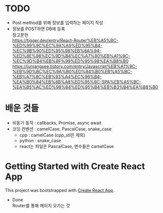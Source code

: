 # TODO
- Post method를 위해 정보를 입력하는 페이지 작성 
- 정보를 POST하면 DB에 등록    
참고문헌    
https://tigger.dev/entry/React-Router%EB%A5%BC-%ED%99%9C%EC%9A%A9%ED%95%B4-%EC%9B%90%ED%95%98%EB%8A%94-%ED%8E%98%EC%9D%B4%EC%A7%80%EB%A1%9C-%EC%9D%B4%EB%8F%99%ED%95%98%EA%B8%B0    
https://junjangsee.tistory.com/entry/Javascript%EB%A1%9C-%EB%9D%BC%EC%9A%B0%ED%84%B0%EB%A5%BC-%EB%A7%8C%EB%93%A4%EC%96%B4-%EA%B0%84%EB%8B%A8%ED%95%9C-SPA%EB%A5%BC-%EA%B5%AC%ED%98%84%ED%95%B4%EB%B3%B4%EA%B8%B0    

# 배운 것들 
- 비동기 동작 : callbacks, Promise, async await   
- 코딩 컨벤션 : camelCase, PascalCase, snake_case
	- cpp : camelCase (cpp_stl은 제외)
	- python : snake_case
	- react는 파일은 PascalCase, 변수들은 camelCase

# Getting Started with Create React App

This project was bootstrapped with [Create React App](https://github.com/facebook/create-react-app).

- Done    
Router를 통해 페이지 오가는 것    

